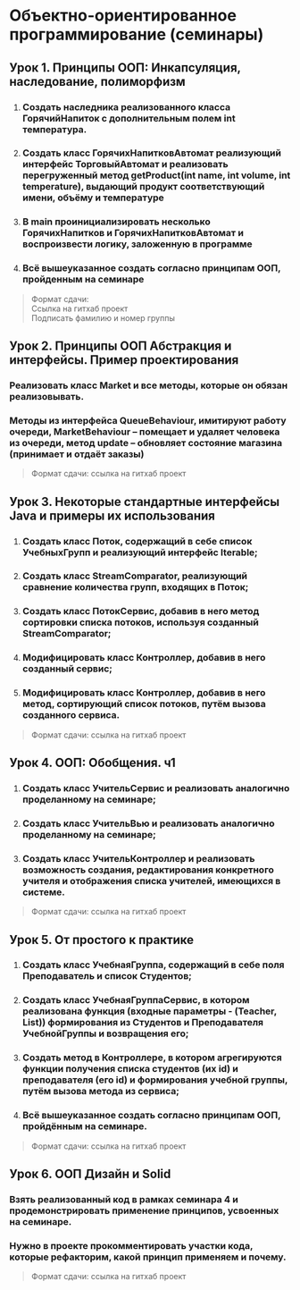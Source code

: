 # Объектно-ориентированное программирование (семинары)
## Урок 1. Принципы ООП: Инкапсуляция, наследование, полиморфизм

1. ### Создать наследника реализованного класса ГорячийНапиток с дополнительным полем int температура.
2. ### Создать класс ГорячихНапитковАвтомат реализующий интерфейс ТорговыйАвтомат и реализовать перегруженный метод getProduct(int name, int volume, int temperature), выдающий продукт соответствующий имени, объёму и температуре
3. ### В main проинициализировать несколько ГорячихНапитков и ГорячихНапитковАвтомат и воспроизвести логику, заложенную в программе
4. ### Всё вышеуказанное создать согласно принципам ООП, пройденным на семинаре

> Формат сдачи:\
> Ссылка на гитхаб проект\
> Подписать фамилию и номер группы

## Урок 2. Принципы ООП Абстракция и интерфейсы. Пример проектирования

### Реализовать класс Market и все методы, которые он обязан реализовывать.
### Методы из интерфейса QueueBehaviour, имитируют работу очереди, MarketBehaviour – помещает и удаляет человека из очереди, метод update – обновляет состояние магазина (принимает и отдаёт заказы)

> Формат сдачи: ссылка на гитхаб проект

## Урок 3. Некоторые стандартные интерфейсы Java и примеры их использования

1. ### Создать класс Поток, содержащий в себе список УчебныхГрупп и реализующий интерфейс Iterable;
2. ### Создать класс StreamComparator, реализующий сравнение количества групп, входящих в Поток;
3. ### Создать класс ПотокСервис, добавив в него метод сортировки списка потоков, используя созданный StreamComparator;
4. ### Модифицировать класс Контроллер, добавив в него созданный сервис;
5. ### Модифицировать класс Контроллер, добавив в него метод, сортирующий список потоков, путём вызова созданного сервиса.

> Формат сдачи: ссылка на гитхаб проект

## Урок 4. ООП: Обобщения. ч1


1. ### Создать класс УчительСервис и реализовать аналогично проделанному на семинаре;
2. ### Создать класс УчительВью и реализовать аналогично проделанному на семинаре;
3. ### Создать класс УчительКонтроллер и реализовать возможность создания, редактирования конкретного учителя и отображения списка учителей, имеющихся в системе.

> Формат сдачи: ссылка на гитхаб проект

## Урок 5. От простого к практике

1. ### Создать класс УчебнаяГруппа, содержащий в себе поля Преподаватель и список Студентов;
2. ### Создать класс УчебнаяГруппаСервис, в котором реализована функция (входные параметры - (Teacher, List<Strudent>)) формирования из Студентов и Преподавателя УчебнойГруппы и возвращения его;
3. ### Создать метод в Контроллере, в котором агрегируются функции получения списка студентов (их id) и преподавателя (его id) и формирования учебной группы, путём вызова метода из сервиса;
4. ### Всё вышеуказанное создать согласно принципам ООП, пройдённым на семинаре.

> Формат сдачи: ссылка на гитхаб проект

## Урок 6. ООП Дизайн и Solid

### Взять реализованный код в рамках семинара 4 и продемонстрировать применение принципов, усвоенных на семинаре.
### Нужно в проекте прокомментировать участки кода, которые рефакторим, какой принцип применяем и почему.

> Формат сдачи: ссылка на гитхаб проект

